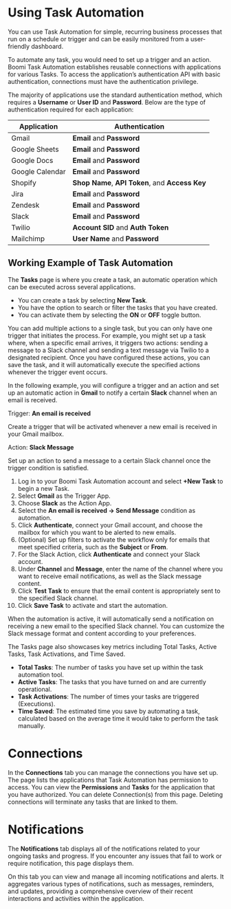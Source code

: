 # Using Task Automation

<head>
  <meta name="guidename" content="Platform"/>
  <meta name="context" content="GUID-c4362d24-60bb-4ded-9d4c-0661952735d8"/>
</head>

You can use Task Automation for simple, recurring business processes that run on a schedule or trigger and can be easily monitored from a user-friendly dashboard.

To automate any task, you would need to set up a trigger and an action. Boomi Task Automation establishes reusable connections with applications for various Tasks. To access the application’s authentication API with basic authentication, connections must have the authentication privilege.

The majority of applications use the standard authentication method, which requires a **Username** or **User ID** and **Password**. Below are the type of authentication required for each application:

|Application|Authentication
|--------------|-------------|
|Gmail| **Email** and **Password**|
|Google Sheets| **Email** and **Password**|
|Google Docs| **Email** and **Password**|
|Google Calendar| **Email** and **Password** |
|Shopify| **Shop Name**, **API Token**, and **Access Key**|
|Jira |  **Email** and **Password** |
|Zendesk| **Email** and **Password** |
|Slack|**Email** and **Password** | 
|Twilio|**Account SID** and **Auth Token**|
|Mailchimp|**User Name** and **Password** |


## Working Example of Task Automation

The **Tasks** page is where you create a task, an automatic operation which can be executed across several applications. 

* You can create a task by selecting **New Task**.
* You have the option to search or filter the tasks that you have created.
* You can activate them by selecting the **ON** or **OFF** toggle button.

You can add multiple actions to a single task, but you can only have one trigger that initiates the process. For example, you might set up a task where, when a specific email arrives, it triggers two actions: sending a message to a Slack channel and sending a text message via Twilio to a designated recipient. Once you have configured these actions, you can save the task, and it will automatically execute the specified actions whenever the trigger event occurs.

In the following example, you will configure a trigger and an action and set up an automatic action in **Gmail** to notify a certain **Slack** channel when an email is received. 

Trigger: **An email is received**

Create a trigger that will be activated whenever a new email is received in your Gmail mailbox.

Action: **Slack Message**

Set up an action to send a message to a certain Slack channel once the trigger condition is satisfied.

1. Log in to your Boomi Task Automation account and select **+New Task** to begin a new Task.
2. Select **Gmail** as the Trigger App.
3. Choose **Slack** as the Action App.
4. Select the **An email is received -> Send Message** condition as automation.
5. Click **Authenticate**, connect your Gmail account, and choose the mailbox for which you want to be alerted to new emails.
6. (Optional) Set up filters to activate the workflow only for emails that meet specified criteria, such as the **Subject** or **From**.
7. For the Slack Action, click **Authenticate** and connect your Slack account.
8. Under **Channel** and **Message**, enter the name of the channel where you want to receive email notifications, as well as the Slack message content.
9. Click **Test Task** to ensure that the email content is appropriately sent to the specified Slack channel.
10. Click **Save Task** to activate and start the automation.

When the automation is active, it will automatically send a notification on receiving a new email to the specified Slack channel. You can customize the Slack message format and content according to your preferences.

The Tasks page also showcases key metrics including Total Tasks, Active Tasks, Task Activations, and Time Saved.

* **Total Tasks**: The number of tasks you have set up within the task automation tool.
* **Active Tasks**: The tasks that you have turned on and are currently operational.
* **Task Activations**: The number of times your tasks are triggered (Executions).
* **Time Saved**: The estimated time you save by automating a task, calculated based on the average time it would take to perform the task manually.

# Connections

In the **Connections** tab you can manage the connections you have set up. The page lists the applications that Task Automation has permission to access. You can view the **Permissions** and **Tasks** for the application that you have authorized. You can delete Connection(s) from this page. Deleting connections will terminate any tasks that are linked to them.

# Notifications

The **Notifications** tab displays all of the notifications related to your ongoing tasks and progress. If you encounter any issues that fail to work or require notification, this page displays them.

On this tab you can view and manage all incoming notifications and alerts. It aggregates various types of notifications, such as messages, reminders, and updates, providing a comprehensive overview of their recent interactions and activities within the application. 